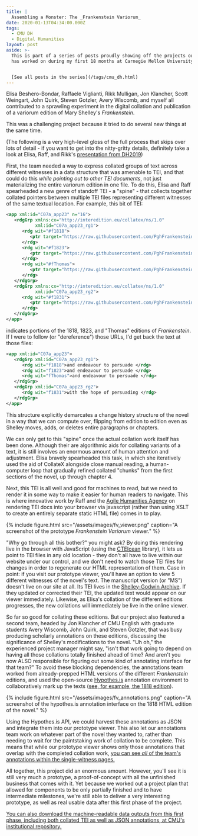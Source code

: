 ```yaml
---
title: |
  Assembling a Monster: The _Frankenstein Variorum_
date: 2020-01-13T04:34:00.000Z
tags:
  - CMU DH
  - Digital Humanities
layout: post
aside: >-
  This is part of a series of posts proudly showing off the projects our team
  has worked on during my first 18 months at Carnegie Mellon University.


  [See all posts in the series](/tags/cmu_dh.html)
---
```


Elisa Beshero-Bondar, Raffaele Viglianti, Rikk Mulligan, Jon Klancher, Scott Weingart, John Quirk, Steven Gotzler, Avery Wiscomb, and myself all contributed to a sprawling experiment in the digital collation and publication of a variorum edition of Mary Shelley's *Frankenstein*.

This was a challenging project because it tried to do several new things at the same time.

(The following is a very high-level gloss of the full process that skips over lots of detail - if you want to get into the nitty-gritty details, definitely take a look at Elisa, Raff, and Rikk's [presentation from DH2019](https://slides.com/elisabeshero-bondar/fv_viewchange))

First, the team needed a way to express collated groups of text across different witnesses in a data structure that was amenable to TEI, and that could do this _while pointing out to other TEI documents_, not just materializing the entire variorum edition in one file.
To do this, Elisa and Raff spearheaded a new genre of standoff TEI - a "spine" - that collects together collated pointers between multiple TEI files representing different witnesses of the same textual location. For example, this bit of TEI:

```xml
<app xml:id="C07a_app23" n="16">
   <rdgGrp xmlns:cx="http://interedition.eu/collatex/ns/1.0"
           xml:id="C07a_app23_rg1">
      <rdg wit="#f1818">
         <ptr target="https://raw.githubusercontent.com/PghFrankenstein/fv-data/master/variorum-chunks/f1818_C07.xml#C07a_app23-f1818"/>
      </rdg>
      <rdg wit="#f1823">
         <ptr target="https://raw.githubusercontent.com/PghFrankenstein/fv-data/master/variorum-chunks/f1823_C07.xml#C07a_app23-f1823"/>
      </rdg>
      <rdg wit="#fThomas">
         <ptr target="https://raw.githubusercontent.com/PghFrankenstein/fv-data/master/variorum-chunks/fThomas_C07.xml#C07a_app23-fThomas"/>
      </rdg>
   </rdgGrp>
   <rdgGrp xmlns:cx="http://interedition.eu/collatex/ns/1.0"
           xml:id="C07a_app23_rg2">
      <rdg wit="#f1831">
         <ptr target="https://raw.githubusercontent.com/PghFrankenstein/fv-data/master/variorum-chunks/f1831_C07.xml#C07a_app23-f1831"/>
      </rdg>
   </rdgGrp>
</app>
```

indicates portions of the 1818, 1823, and "Thomas" editions of _Frankenstein_.
If I were to follow (or "dereference") those URLs, I'd get back the text at those files:

```xml
<app xml:id="C07a_app23">
   <rdgGrp xml:id="C07a_app23_rg1">
      <rdg wit="f1818">and endeavour to persuade </rdg>
      <rdg wit="f1823">and endeavour to persuade </rdg>
      <rdg wit="fThomas">and endeavour to persuade </rdg>
   </rdgGrp>
   <rdgGrp xml:id="C07a_app23_rg2">
      <rdg wit="f1831">with the hope of persuading </rdg>
   </rdgGrp>
</app>
```

This structure explicitly demarcates a change history structure of the novel in a way that we can compute over, flipping from edition to edition even as Shelley moves, adds, or deletes entire paragraphs or chapters.

We can only get to this "spine" once the actual collation work itself has been done.
Although their are algorithmic aids for collating variants of a text, it is still involves an enormous amount of human attention and adjustment.
Elisa bravely spearheaded this task, in which she iteratively used the aid of CollateX alongside close manual reading, a human-computer loop that gradually refined collated "chunks" from the first sections of the novel, up through chapter 4.

Next, this TEI is all well and good for machines to read, but we need to render it in some way to make it easier for human readers to navigate. This is where innovative work by Raff and the [Agile Humanities Agency](http://agilehumanities.ca/) on rendering TEI docs into your browser via javascript (rather than using XSLT to create an entirely separate static HTML file) comes in to play.

{% include figure.html src="/assets/images/fv_viewer.png" caption="A screenshot of the prototype _Frankenstein Variorum_ viewer." %}

"Why go through all this bother?" you might ask?
By doing this rendering live in the browser with JavaScript (using the [CTEIcean](https://github.com/TEIC/CETEIcean) library), it lets us point to TEI files in any old location - they don't all have to live within our website under our control, and we don't need to watch those TEI files for changes in order to regenerate our HTML representation of them.
Case in point: if you visit our prototype viewer, you'll have an option to view 5 different witnesses of the novel's text.
The manuscript version (or "MS") doesn't live on our site at all.
Its TEI lives in the [Shelley-Godwin Archive](https://shelleygodwinarchive.org/sc/oxford/frankenstein/volume/iii/#/p30).
If they updated or corrected their TEI, the updated text would appear on our viewer immediately.
Likewise, as Elisa's collation of the different editions progresses, the new collations will immediately be live in the online viewer.

So far so good for collating these editions.
But our project also featured a second team, headed by Jon Klancher of CMU English with graduate students Avery Wiscomb, John Quirk, and Steven Gotzler, that was busy producing scholarly annotations on these editions, discussing the significance of Shelley's modifications to the novel.
"Uh oh," the experienced project manager might say, "isn't that work going to depend on having all those collations totally finished ahead of time? And aren't you now ALSO responsible for figuring out some kind of annotating interface for that team?"
To avoid these blocking dependencies, the annotations team worked from already-prepped HTML versions of the different _Frankenstein_ editions, and used the open-source [Hypothes.is](https://hypothes.is) annotation environment to collaboratively mark up the texts ([see, for example, the 1818 edition](https://via.hypothes.is/https://frankensteinvariorum.github.io/fv-collation/Frankenstein_1818.html)).

{% include figure.html src="/assets/images/fv_annotations.png" caption="A screenshot of the hypothes.is annotation interface on the 1818 HTML edition of the novel." %}

Using the Hypothes.is API, we could harvest these annotations as JSON and integrate them into our prototype viewer.
This also let our annotations team work on whatever part of the novel they wanted to, rather than needing to wait for the paintstaking work of collation to be complete. This means that while our prototype viewer shows only those annotations that overlap with the completed collation work, [you can see _all_ of the team's annotations within the single-witness pages.](https://frankensteinvariorum.github.io/viewer/about/#view-all-public-annotations)

All together, this project did an enormous amount.
However, you'll see it is still very much a prototype, a proof-of-concept with all the unfinished business that comes with it.
Yet because we worked out a project plan that allowed for components to be only partially finished and to have intermediate milestones, we're still able to deliver a very interesting prototype, as well as real usable data after this first phase of the project.

[You can also download the machine-readable data outputs from this first phase, including both collated TEI as well as JSON annotations, at CMU's institutional repository.](https://doi.org/10.1184/R1/c.4805868)
